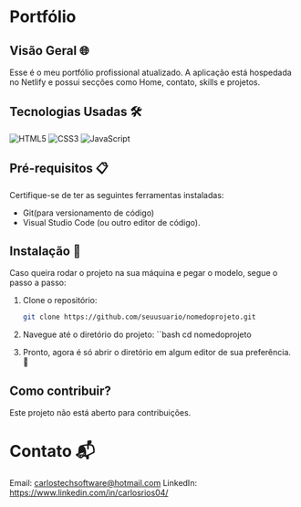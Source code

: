 # Portfólio

## Visão Geral 🌐
Esse é o meu portfólio profissional atualizado. A aplicação está hospedada no Netlify e possui secções como Home, contato, skills e projetos.

## Tecnologias Usadas 🛠️
<p align="left">
<img src="https://img.shields.io/badge/HTML5-E34F26?style=for-the-badge&logo=html5&logoColor=white" alt="HTML5" />
<img src="https://img.shields.io/badge/CSS3-1572B6?style=for-the-badge&logo=css3&logoColor=white" alt="CSS3" />
<img src="https://img.shields.io/badge/JavaScript-F7DF1E?style=for-the-badge&logo=javascript&logoColor=black" alt="JavaScript" />
</p>

## Pré-requisitos 📋
Certifique-se de ter as seguintes ferramentas instaladas:
- Git(para versionamento de código)
- Visual Studio Code (ou outro editor de código).

## Instalação 🚀
Caso queira rodar o projeto na sua máquina e pegar o modelo, segue o passo a passo:

1. Clone o repositório:
   ```bash
   git clone https://github.com/seuusuario/nomedoprojeto.git

2. Navegue até o diretório do projeto:
   ``bash
   cd nomedoprojeto

3. Pronto, agora é só abrir o diretório em algum editor de sua preferência. 🤝


## Como contribuir?
Este projeto não está aberto para contribuições.

# Contato 📬
Email: carlostechsoftware@hotmail.com
LinkedIn: https://www.linkedin.com/in/carlosrios04/







   
